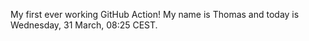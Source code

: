 My first ever working GitHub Action!
My name is Thomas and today is Wednesday, 31 March, 08:25 CEST. 
